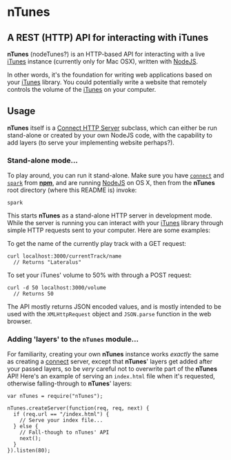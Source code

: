 nTunes
======
A REST (HTTP) API for interacting with iTunes
---------------------------------------------

__nTunes__ (nodeTunes?) is an HTTP-based API for interacting with a live
[iTunes][] instance (currently only for Mac OSX), written with [NodeJS][].

In other words, it's the foundation for writing web applications based on
your [iTunes][] library. You could potentially write a website that remotely
controls the volume of the [iTunes][] on your computer.

Usage
-----

__nTunes__ itself is a [Connect HTTP Server][connect] subclass, which can
either be run stand-alone or created by your own NodeJS code, with the
capability to add layers (to serve your implementing website perhaps?).


### Stand-alone mode...

To play around, you can run it stand-alone. Make sure you have
[`connect`](http://github.com/senchalabs/connect) and
[`spark`](http://github.com/senchalabs/spark) from
[__npm__](http://github.com/isaacs/npm), and are running [NodeJS][] on OS X,
then from the __nTunes__ root directory (where this README is) invoke:

    spark

This starts __nTunes__ as a stand-alone HTTP server in development mode. While
the server is running you can interact with your [iTunes][] library through
simple HTTP requests sent to your computer. Here are some examples:

  To get the name of the currently play track with a GET request:
  
    curl localhost:3000/currentTrack/name
      // Returns "Lateralus"

  To set your iTunes' volume to 50% with through a POST request:
  
    curl -d 50 localhost:3000/volume
      // Returns 50

The API mostly returns JSON encoded values, and is mostly intended to be used
with the `XMLHttpRequest` object and `JSON.parse` function in the web browser.


### Adding 'layers' to the `nTunes` module...

For familiarity, creating your own __nTunes__ instance works _exactly_ the
same as creating a [connect][] server, except that __nTunes__' layers get
added after your passed layers, so be _very_ careful not to overwrite part of
the __nTunes__ API! Here's an example of serving an `index.html` file when
it's requested, otherwise falling-through to __nTunes__' layers:

    var nTunes = require("nTunes");

    nTunes.createServer(function(req, req, next) {
      if (req.url == "/index.html") {
        // Serve your index file...
      } else {
        // Fall-though to nTunes' API
        next();
      }
    }).listen(80);


[iTunes]: http://www.itunes.com
[NodeJS]: http://nodejs.org
[connect]: http://senchalabs.github.com/connect/